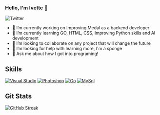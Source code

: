 ### Hello, I'm Ivette 👋

![Twitter](https://img.shields.io/twitter/url?style=social&url=https%3A%2F%2Ftwitter.com%2FExoSphinx_)

- 🔭 I’m currently working on Improving Medal as a backend developer
- 🌱 I’m currently learning GO, HTML, CSS, Improving Python skills and AI development
- 👯 I’m looking to collaborate on any project that will change the future
- 🤔 I’m looking for help with learning more, I'm a sponge
- 💬 Ask me about how I got into programing!

## Skills
[![Visual Studio](https://img.shields.io/badge/--6C33AF?logo=visual%20studio)](https://visualstudio.microsoft.com/)
[![Photoshop](https://img.shields.io/badge/--31A8FF?logo=adobe%20photoshop&logoColor=000)](https://www.photoshop.com/)
[![Go](https://img.shields.io/badge/--00ADD8?logo=go&logoColor=ffffff)](https://golang.org/)
[![MySql](https://img.shields.io/badge/--4479A1?logo=mysql&logoColor=ffffff)](https://www.mysql.com/)


## Git Stats
[![GitHub Streak](https://streak-stats.demolab.com?user=evet7&theme=dark&hide_border=true)](https://git.io/streak-stats)



<!--
**Evet7/evet7** is a ✨ _special_ ✨ repository because its `README.md` (this file) appears on your GitHub profile.
![visitors](https://visitor-badge.glitch.me/badge?page_id=evet7&left_color=green&right_color=red)
![Jokes Card](https://readme-jokes.vercel.app/api?hideBorder&theme=dark&qColor=%23944bcc&aColor=%23bbdb51)
![https://twitter.com/ExoSphinx_](https://img.shields.io/badge/Twitter-%231DA1F2.svg?style=for-the-badge&logo=Twitter&logoColor=white)
![My Skills](https://skillicons.dev/icons?i=py,git,github,discord,bootstrap,arduino)
[![Ryo-ma's github trophy](https://github-profile-trophy.vercel.app/?username=evet7&row=1)](https://github.com/ryo-ma/github-profile-trophy)
<img src='https://random-memer.herokuapp.com/' title="Meme" alt="Please refresh the page if the meme doesn't show up.">

-->




